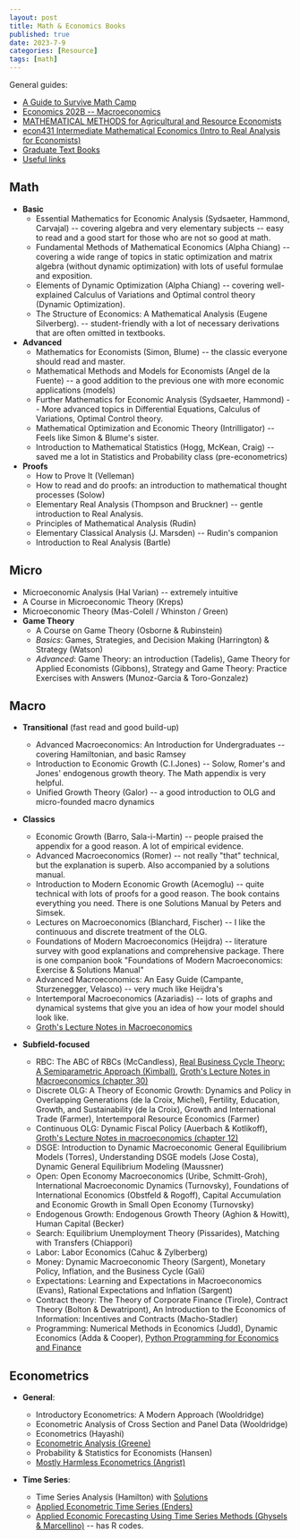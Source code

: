 ```yaml
---
layout: post
title: Math & Economics Books
published: true
date: 2023-7-9
categories: [Resource]
tags: [math]
---
```


General guides: 

- [A Guide to Survive Math Camp](https://owenzidar.wordpress.com/2013/07/30/a-guide-to-survive-math-camp/)
- [Economics 202B -- Macroeconomics](http://web.stanford.edu/~chadj/e202b_s07/econ202b2007.html)
- [MATHEMATICAL METHODS for Agricultural and Resource Economists](https://are.berkeley.edu/courses/ARE211/currentYear/are201_info.pdf)
- [econ431 Intermediate Mathematical Economics (Intro to Real Analysis for Economists)](https://sites.google.com/site/ibotosaru/econ431su14)
- [Graduate Text Books](http://econphd.econwiki.com/books.htm#Microeconomics)
- [Useful links](https://thanhqtran.github.io/useful-links/)

## Math

- **Basic**
  - Essential Mathematics for Economic Analysis (Sydsaeter, Hammond, Carvajal) -- covering algebra and very elementary subjects -- easy to read and a good start for those who are not so good at math.
  - Fundamental Methods of Mathematical Economics (Alpha Chiang) -- covering a wide range of topics in static optimization and matrix algebra (without dynamic optimization) with lots of useful formulae and exposition.
  - Elements of Dynamic Optimization (Alpha Chiang) -- covering well-explained Calculus of Variations and Optimal control theory (Dynamic Optimization).
  - The Structure of Economics: A Mathematical Analysis (Eugene Silverberg). -- student-friendly with a lot of necessary derivations that are often omitted in textbooks.
- **Advanced**
  - Mathematics for Economists (Simon, Blume) -- the classic everyone should read and master.
  - Mathematical Methods and Models for Economists (Angel de la Fuente) -- a good addition to the previous one with more economic applications (models)
  - Further Mathematics for Economic Analysis (Sydsaeter, Hammond) -- More advanced topics in Differential Equations, Calculus of Variations, Optimal Control theory.
  - Mathematical Optimization and Economic Theory (Intrilligator) -- Feels like Simon & Blume's sister.
  - Introduction to Mathematical Statistics (Hogg, McKean, Craig) -- saved me a lot in Statistics and Probability class (pre-econometrics)
- **Proofs**
  - How to Prove It (Velleman)
  - How to read and do proofs: an introduction to mathematical thought processes (Solow)
  - Elementary Real Analysis (Thompson and Bruckner) -- gentle introduction to Real Analysis.
  - Principles of Mathematical Analysis (Rudin)
  - Elementary Classical Analysis (J. Marsden) -- Rudin's companion
  - Introduction to Real Analysis (Bartle)

## Micro

- Microeconomic Analysis (Hal Varian) -- extremely intuitive
- A Course in Microeconomic Theory (Kreps)
- Microeconomic Theory (Mas-Colell / Whinston / Green)
- **Game Theory**
  - A Course on Game Theory (Osborne & Rubinstein)
  - *Basics*: Games, Strategies, and Decision Making (Harrington) & Strategy (Watson)
  - *Advanced*: Game Theory: an introduction (Tadelis), Game Theory for Applied Economists (Gibbons), Strategy and Game Theory: Practice Exercises with Answers (Munoz-Garcia & Toro-Gonzalez)

## Macro

- **Transitional** (fast read and good build-up)
  - Advanced Macroeconomics: An Introduction for Undergraduates -- covering Hamiltonian, and basic Ramsey
  - Introduction to Economic Growth (C.I.Jones) -- Solow, Romer's and Jones' endogenous growth theory. The Math appendix is very helpful.
  - Unified Growth Theory (Galor) -- a good introduction to OLG and micro-founded macro dynamics

- **Classics**
  - Economic Growth (Barro, Sala-i-Martin) -- people praised the appendix for a good reason. A lot of empirical evidence.
  - Advanced Macroeconomics (Romer) -- not really "that" technical, but the explanation is superb. Also accompanied by a solutions manual.
  - Introduction to Modern Economic Growth (Acemoglu) -- quite technical with lots of proofs for a good reason. The book contains everything you need. There is one Solutions Manual by Peters and Simsek.
  - Lectures on Macroeconomics (Blanchard, Fischer) -- I like the continuous and discrete treatment of the OLG.
  - Foundations of Modern Macroeconomics (Heijdra) -- literature survey with good explanations and comprehensive package. There is one companion book "Foundations of Modern Macroeconomics: Exercise & Solutions Manual"
  - Advanced Macroeconomics: An Easy Guide (Campante, Sturzenegger, Velasco) -- very much like Heijdra's
  - Intertemporal Macroeconomics (Azariadis) -- lots of graphs and dynamical systems that give you an idea of how your model should look like.
  - [Groth's Lecture Notes in Macroeconomics](https://web.econ.ku.dk/okocg/VM/VM-general/Material/Chapters-VM.htm)

- **Subfield-focused**
  - RBC: The ABC of RBCs (McCandless), [Real Business Cycle Theory: A Semiparametric Approach (Kimball)](http://www-personal.umich.edu/~mkimball/Econ611/book-ec611-2004.pdf), [Groth's Lecture Notes in Macroeconomics (chapter 30)](https://web.econ.ku.dk/okocg/VM/VM-general/Kapitler%20til%20bog/Ch30-2016-1.pdf)
  - Discrete OLG: A Theory of Economic Growth: Dynamics and Policy in Overlapping Generations (de la Croix, Michel), Fertility, Education, Growth, and Sustainability (de la Croix), Growth and International Trade (Farmer), Intertemporal Resource Economics (Farmer)
  - Continuous OLG: Dynamic Fiscal Policy (Auerbach & Kotlikoff), [Groth's Lecture Notes in macroeconomics (chapter 12)](https://web.econ.ku.dk/okocg/VM/VM-general/Kapitler%20til%20bog/Ch12-2016-1.pdf)
  - DSGE: Introduction to Dynamic Macroeconomic General Equilibrium Models (Torres), Understanding DSGE models (Jose Costa), Dynamic General Equilibrium Modeling (Maussner)
  - Open: Open Economy Macroeconomics (Uribe, Schmitt-Groh), International Macroeconomic Dynamics (Turnovsky), Foundations of International Economics (Obstfeld & Rogoff), Capital Accumulation and Economic Growth in Small Open Economy (Turnovsky)
  - Endogenous Growth: Endogenous Growth Theory (Aghion & Howitt), Human Capital (Becker)
  - Search: Equilibrium Unemployment Theory (Pissarides), Matching with Transfers (Chiappori)
  - Labor: Labor Economics (Cahuc & Zylberberg)
  - Money: Dynamic Macroeconomic Theory (Sargent), Monetary Policy, Inflation, and the Business Cycle (Gali)
  - Expectations: Learning and Expectations in Macroeconomics (Evans), Rational Expectations and Inflation (Sargent)
  - Contract theory: The Theory of Corporate Finance (Tirole), Contract Theory (Bolton & Dewatripont), An Introduction to the Economics of Information: Incentives and Contracts (Macho-Stadler)
  - Programming: Numerical Methods in Economics (Judd), Dynamic Economics (Adda & Cooper), [Python Programming for Economics and Finance](https://python-programming.quantecon.org/intro.html)

## Econometrics

- **General**:
  - Introductory Econometrics: A Modern Approach (Wooldridge)
  - Econometric Analysis of Cross Section and Panel Data (Wooldridge)
  - Econometrics (Hayashi)
  - [Econometric Analysis (Greene)](https://pages.stern.nyu.edu/~wgreene/Text/tables/tablelist6.htm)
  - Probability & Statistics for Economists (Hansen)
  - [Mostly Harmless Econometrics (Angrist)](https://github.com/vikjam/mostly-harmless-replication)

- **Time Series**:
  - Time Series Analysis (Hamilton) with [Solutions](http://henrikmadsen.org/books/time-series-analysis/solutions/)
  - [Applied Econometric Time Series (Enders)](https://wenders.people.ua.edu/3rd-edition.html)
  - [Applied Economic Forecasting Using Time Series Methods (Ghysels & Marcellino)](https://www.dropbox.com/sh/sillgeh8x4grldp/AADas6dbmREz_YRzyDrXtuv-a?dl=0) -- has R codes.
